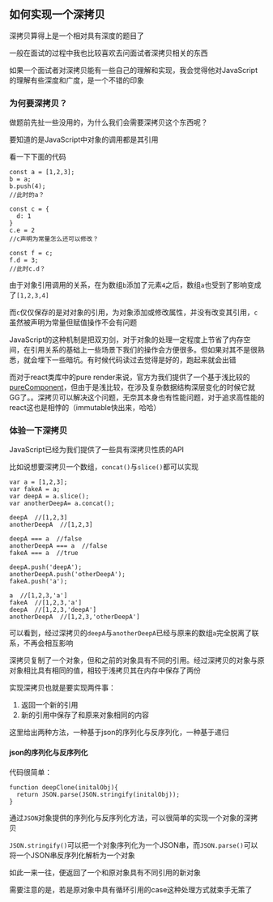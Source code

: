 ## 如何实现一个深拷贝
深拷贝算得上是一个相对具有深度的题目了   

一般在面试的过程中我也比较喜欢去问面试者深拷贝相关的东西   

如果一个面试者对深拷贝能有一些自己的理解和实现，我会觉得他对JavaScript的理解有些深度和广度，是一个不错的印象  

### 为何要深拷贝？   

做题前先扯一些没用的，为什么我们会需要深拷贝这个东西呢？   

要知道的是JavaScript中对象的调用都是其引用    

看一下下面的代码   

```
const a = [1,2,3];
b = a;
b.push(4);
//此时的a？

const c = {
  d: 1
}
c.e = 2
//c声明为常量怎么还可以修改？

const f = c;
f.d = 3;
//此时c.d？
```   

由于对象引用调用的关系，在为数组```b```添加了元素```4```之后，数组```a```也受到了影响变成了```[1,2,3,4]```   

而```c```仅仅保存的是对对象的引用，为对象添加或修改属性，并没有改变其引用，```c```虽然被声明为常量但赋值操作不会有问题    

JavaScript的这种机制是把双刃剑，对于对象的处理一定程度上节省了内存空间，在引用关系的基础上一些场景下我们的操作会方便很多。但如果对其不是很熟悉，就会埋下一些暗坑。有时候代码读过去觉得是好的，跑起来就会出错   

而对于react类库中的pure render来说，官方为我们提供了一个基于浅比较的[pureComponent](https://facebook.github.io/react/docs/react-api.html)，但由于是浅比较，在涉及复杂数据结构深层变化的时候它就GG了。。深拷贝可以解决这个问题，无奈其本身也有性能问题，对于追求高性能的react这也是相悖的（immutable快出来，哈哈）   

### 体验一下深拷贝

JavaScript已经为我们提供了一些具有深拷贝性质的API   

比如说想要深拷贝一个数组，```concat()```与```slice()```都可以实现   

```
var a = [1,2,3];
var fakeA = a;
var deepA = a.slice();
var anotherDeepA= a.concat();

deepA  //[1,2,3]
anotherDeepA  //[1,2,3]

deepA === a  //false
anotherDeepA === a  //false
fakeA === a  //true

deepA.push('deepA');
anotherDeepA.push('otherDeepA');
fakeA.push('a');

a  //[1,2,3,'a'] 
fakeA  //[1,2,3,'a'] 
deepA  //[1,2,3,'deepA']
anotherDeepA  //[1,2,3,'otherDeepA']
```   

可以看到，经过深拷贝的```deepA```与```anotherDeepA```已经与原来的数组```a```完全脱离了联系，不再会相互影响   

深拷贝复制了一个对象，但和之前的对象具有不同的引用。经过深拷贝的对象与原对象相比具有相同的值，相较于浅拷贝其在内存中保存了两份   

实现深拷贝也就是要实现两件事：   

1. 返回一个新的引用
2. 新的引用中保存了和原来对象相同的内容   

   
这里给出两种方法，一种基于json的序列化与反序列化，一种基于递归

#### json的序列化与反序列化

代码很简单：   

```
function deepClone(initalObj){
  return JSON.parse(JSON.stringify(initalObj));
}
```  

通过```JSON```对象提供的序列化与反序列化方法，可以很简单的实现一个对象的深拷贝    

```JSON.stringify()```可以把一个对象序列化为一个JSON串，而```JSON.parse()```可以将一个JSON串反序列化解析为一个对象   

如此一来一往，便返回了一个和原对象具有不同引用的新对象   

需要注意的是，若是原对象中具有循环引用的case这种处理方式就束手无策了
